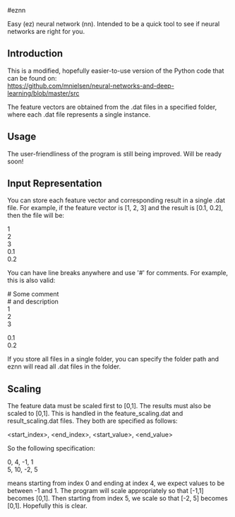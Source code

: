 #eznn

Easy (ez) neural network (nn). Intended to be a quick tool to see if neural networks are right for you.  

## Introduction

This is a modified, hopefully easier-to-use version of the Python code that 
can be found on:  
https://github.com/mnielsen/neural-networks-and-deep-learning/blob/master/src  

The feature vectors are obtained from the .dat files in a specified folder, 
where each .dat file represents a single instance.

## Usage

The user-friendliness of the program is still being improved. Will be ready 
soon!

## Input Representation

You can store each feature vector and corresponding result in a single 
.dat file. For example, if the feature vector is [1, 2, 3] and the result is 
[0.1, 0.2], then the file will be:  
  
1  
2  
3  
0.1  
0.2  
  
You can have line breaks anywhere and use '#' for comments. For example, this 
is also valid:  
  
\# Some comment  
\# and description  
1  
2  
3  
  
0.1  
0.2  
  
If you store all files in a single folder, you can specify the folder path and 
eznn will read all .dat files in the folder.  

## Scaling

The feature data must be scaled first to [0,1]. The results must also be scaled 
to [0,1]. This is handled in the feature_scaling.dat and result_scaling.dat 
files. They both are specified as follows:

\<start_index\>, \<end_index\>, \<start_value\>, \<end_value\>

So the following specification:  

0, 4, -1, 1  
5, 10, -2, 5  

means starting from index 0 and ending at index 4, we expect values to be 
between -1 and 1. 
The program will scale appropriately so that [-1,1] becomes [0,1]. 
Then starting from index 5, we scale so that [-2, 5] becomes [0,1]. 
Hopefully this is clear. 
